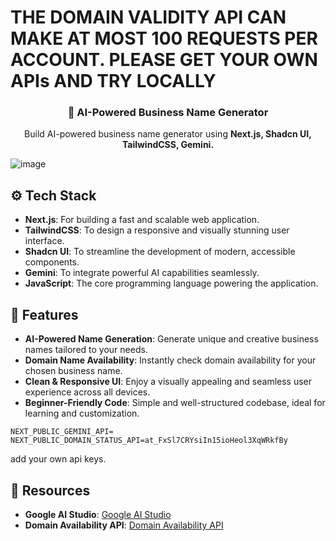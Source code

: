 <h1>THE DOMAIN VALIDITY API CAN MAKE AT MOST 100 REQUESTS PER ACCOUNT. PLEASE GET YOUR OWN APIs AND TRY LOCALLY</h1>

<div align="center">
 
  <h3 align="center">🤖 AI-Powered Business Name Generator</h3>

   <div align="center">
    Build AI-powered business name generator using   <b>Next.js, Shadcn UI, TailwindCSS, Gemini.</b>
    </div>

</div>

![image](https://github.com/user-attachments/assets/dd52ffc0-bad6-4af3-9c5d-420ac1411615)




## <a name="tech-stack">⚙️ Tech Stack</a>

- **Next.js**: For building a fast and scalable web application.
- **TailwindCSS**: To design a responsive and visually stunning user interface.
- **Shadcn UI**: To streamline the development of modern, accessible components.
- **Gemini**: To integrate powerful AI capabilities seamlessly.
- **JavaScript**: The core programming language powering the application.

## <a name="features">📃 Features</a>

- **AI-Powered Name Generation**: Generate unique and creative business names tailored to your needs.
- **Domain Name Availability**: Instantly check domain availability for your chosen business name.
- **Clean & Responsive UI**: Enjoy a visually appealing and seamless user experience across all devices.
- **Beginner-Friendly Code**: Simple and well-structured codebase, ideal for learning and customization.


```env
NEXT_PUBLIC_GEMINI_API=
NEXT_PUBLIC_DOMAIN_STATUS_API=at_FxSl7CRYsiIn15ioHeol3XqWRkfBy
```

add your own api keys.


 
## <a name="resources">🔗 Resources</a>

- **Google AI Studio**: [Google AI Studio](https://aistudio.google.com/prompts/new_chat)
- **Domain Availability API**: [Domain Availability API](https://domain-availability.whoisxmlapi.com/api)
